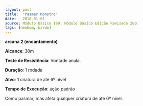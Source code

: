 ```yaml
---
layout: post
title:  "Pasmar Monstro"
date:   2018-01-01
source: Módulo Básico 190, Módulo Básico Edição Revisada 200.
tags: [nenhum, bardo]
---
```


**arcana 2 (encantamento)**

**Alcance**: 30m

**Teste de Resistência**: Vontade anula.

**Duração**: 1 rodada

**Alvo**: 1 criatura de até 6º nível

**Tempo de Execução**: ação padrão

Como pasmar, mas afeta qualquer criatura de até 6º nível.
